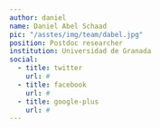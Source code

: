 ```yaml
---
author: daniel
name: Daniel Abel Schaad
pic: "/asstes/img/team/dabel.jpg"
position: Postdoc researcher
institution: Universidad de Granada
social:
  - title: twitter
    url: #
  - title: facebook
    url: #
  - title: google-plus
    url: #
---
```


